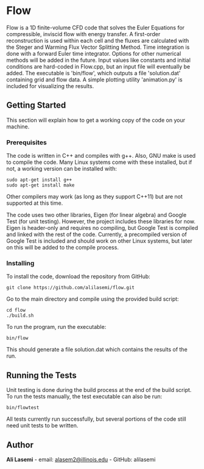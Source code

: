 Flow
==========

Flow is a 1D finite-volume CFD code that solves the Euler Equations for
compressible, inviscid flow with energy transfer. A first-order reconstruction
is used within each cell and the fluxes are calculated with the Steger and
Warming Flux Vector Splitting Method. Time integration is done with a forward
Euler time integrator. Options for other numerical methods will be added in the
future. Input values like constants and initial conditions are hard-coded in
Flow.cpp, but an input file will eventually be added. The executable is
'bin/flow', which outputs a file 'solution.dat' containing grid and flow data.
A simple plotting utility 'animation.py' is included for visualizing the
results.

Getting Started
----------

This section will explain how to get a working copy of the code on your machine.

### Prerequisites

The code is written in C++ and compiles with g++. Also, GNU make is used to compile
the code. Many Linux systems come with these installed, but if not, a working
version can be installed with:

    sudo apt-get install g++
    sudo apt-get install make

Other compilers may work (as long as they support C++11) but are not supported
at this time.

The code uses two other libraries, Eigen (for linear algebra) and Google Test
(for unit testing). However, the project includes these libraries for now. Eigen
is header-only and requires no compiling, but Google Test is compiled and linked
with the rest of the code. Currently, a precompiled version of Google Test is
included and should work on other Linux systems, but later on this will be added
to the compile process.

### Installing

To install the code, download the repository from GitHub:

    git clone https://github.com/alilasemi/flow.git

Go to the main directory and compile using the provided build script:

    cd flow
    ./build.sh

To run the program, run the executable:

    bin/flow

This should generate a file solution.dat which contains the results of the run.

Running the Tests
----------

Unit testing is done during the build process at the end of the build script. To
run the tests manually, the test executable can also be run:

    bin/flowtest

All tests currently run successfully, but several portions of the code still
need unit tests to be written.

Author
----------

**Ali Lasemi** - email: alasem2@illinois.edu - GitHub: alilasemi
